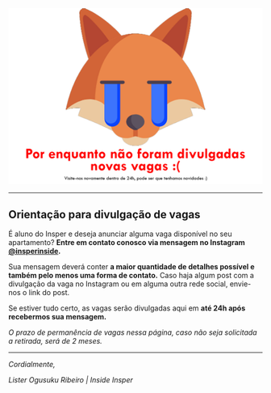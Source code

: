 ![Nenhuma vaga disponível](./imagens-condominios/raposa-sem-vagas-inside-insper.png)

---

## Orientação para divulgação de vagas

É aluno do Insper e deseja anunciar alguma vaga disponível no seu apartamento? **Entre em contato conosco via mensagem no Instagram [@insperinside](https://www.instagram.com/insperinside/).**

Sua mensagem deverá conter **a maior quantidade de detalhes possível e também pelo menos uma forma de contato.** Caso haja algum post com a divulgação da vaga no Instagram ou em alguma outra rede social, envie-nos o link do post.

Se estiver tudo certo, as vagas serão divulgadas aqui em **até 24h após recebermos sua mensagem.**

_O prazo de permanência de vagas nessa página, caso não seja solicitada a retirada, será de 2 meses._

---

_Cordialmente,_

_Lister Ogusuku Ribeiro | Inside Insper_
